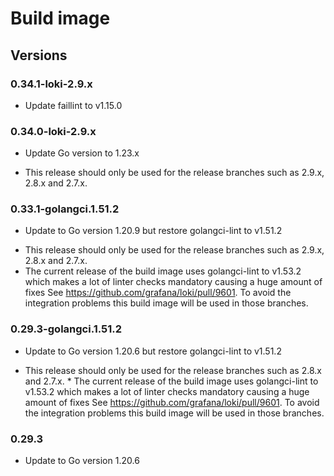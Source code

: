 # Build image

## Versions

### 0.34.1-loki-2.9.x

- Update faillint to v1.15.0

### 0.34.0-loki-2.9.x

- Update Go version to 1.23.x

* This release should only be used for the release branches such as 2.9.x, 2.8.x and 2.7.x. 

### 0.33.1-golangci.1.51.2

- Update to Go version 1.20.9 but restore golangci-lint to v1.51.2

* This release should only be used for the release branches such as 2.9.x, 2.8.x and 2.7.x. 
* The current release of the build image uses golangci-lint to v1.53.2 which makes a lot of linter checks mandatory causing a huge amount of fixes See https://github.com/grafana/loki/pull/9601. To avoid the integration problems this build image will be used in those branches.

### 0.29.3-golangci.1.51.2

- Update to Go version 1.20.6 but restore golangci-lint to v1.51.2

* This release should only be used for the release branches such as 2.8.x and 2.7.x. *
The current release of the build image uses golangci-lint to v1.53.2 which makes
a lot of linter checks mandatory causing a huge amount of fixes 
See https://github.com/grafana/loki/pull/9601. To avoid the integration problems this
build image will be used in those branches.

### 0.29.3

- Update to Go version 1.20.6

